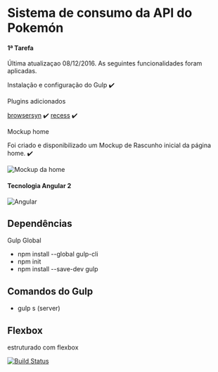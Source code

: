 # Sistema de consumo da API do Pokemón

#### 1ª Tarefa

Última atualizaçao 08/12/2016. As seguintes funcionalidades foram aplicadas.

Instalação e configuração do Gulp :heavy_check_mark:

Plugins adicionados

[browsersyn](https://www.browsersync.io/) :heavy_check_mark:
[recess](http://twitter.github.io/recess/) :heavy_check_mark:

Mockup home

Foi criado e disponibilizado um Mockup de Rascunho inicial da página home. :heavy_check_mark:

![Mockup da home](https://raw.githubusercontent.com/DaniloAgostinho/pokeapi-simple-search/master/mockups/home.png)


#### Tecnologia Angular 2
![Angular](https://angular.io/resources/images/logos/angular/angular.png)


## Dependências

Gulp Global
- npm install --global gulp-cli
- npm init
- npm install --save-dev gulp

## Comandos do Gulp

- gulp s (server)

## Flexbox
estruturado com flexbox

[![Build Status](https://travis-ci.org/DaniloAgostinho/pokeapi-simple-search.svg?branch=master)](https://travis-ci.org/DaniloAgostinho/pokeapi-simple-search)



